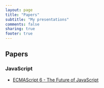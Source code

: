 ```yaml
---
layout: page
title: "Papers"
subtitle: "My presentations"
comments: false
sharing: true
footer: true
---
```


## Papers

### JavaScript
* [ECMAScript 6 - The Future of JavaScript](http://www.rzegocki.pl/papers/ecmascript-6/)

